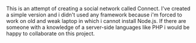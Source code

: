 This is an attempt of creating a social network called Connect. I've created a simple version and i didn't used any framework because i'm forced to work
on old and weak laptop in which i cannot install Node.js. If there are someone with a knowledge of a server-side languages like PHP i would be happy to collaborate
on this project. 
